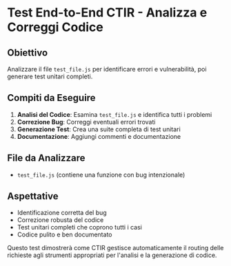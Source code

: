 # Test End-to-End CTIR - Analizza e Correggi Codice

## Obiettivo
Analizzare il file `test_file.js` per identificare errori e vulnerabilità, poi generare test unitari completi.

## Compiti da Eseguire

1. **Analisi del Codice**: Esamina `test_file.js` e identifica tutti i problemi
2. **Correzione Bug**: Correggi eventuali errori trovati
3. **Generazione Test**: Crea una suite completa di test unitari
4. **Documentazione**: Aggiungi commenti e documentazione

## File da Analizzare
- `test_file.js` (contiene una funzione con bug intenzionale)

## Aspettative
- Identificazione corretta del bug
- Correzione robusta del codice
- Test unitari completi che coprono tutti i casi
- Codice pulito e ben documentato

Questo test dimostrerà come CTIR gestisce automaticamente il routing delle richieste agli strumenti appropriati per l'analisi e la generazione di codice.
